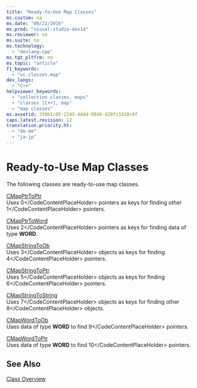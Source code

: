 ```yaml
---
title: "Ready-to-Use Map Classes"
ms.custom: na
ms.date: "09/22/2016"
ms.prod: "visual-studio-dev14"
ms.reviewer: na
ms.suite: na
ms.technology: 
  - "devlang-cpp"
ms.tgt_pltfrm: na
ms.topic: "article"
f1_keywords: 
  - "vc.classes.map"
dev_langs: 
  - "C++"
helpviewer_keywords: 
  - "collection classes, maps"
  - "classes [C++], map"
  - "map classes"
ms.assetid: 3f0b1c05-2243-4d4d-98d4-429fc3310c9f
caps.latest.revision: 12
translation.priority.ht: 
  - "de-de"
  - "ja-jp"
---
```

# Ready-to-Use Map Classes
The following classes are ready-to-use map classes.  
  
 [CMapPtrToPtr](../vs140/cmapptrtoptr-class.md)  
 Uses <CodeContentPlaceHolder>0\</CodeContentPlaceHolder> pointers as keys for finding other <CodeContentPlaceHolder>1\</CodeContentPlaceHolder> pointers.  
  
 [CMapPtrToWord](../vs140/cmapptrtoword-class.md)  
 Uses <CodeContentPlaceHolder>2\</CodeContentPlaceHolder> pointers as keys for finding data of type **WORD**.  
  
 [CMapStringToOb](../vs140/cmapstringtoob-class.md)  
 Uses <CodeContentPlaceHolder>3\</CodeContentPlaceHolder> objects as keys for finding <CodeContentPlaceHolder>4\</CodeContentPlaceHolder> pointers.  
  
 [CMapStringToPtr](../vs140/cmapstringtoptr-class.md)  
 Uses <CodeContentPlaceHolder>5\</CodeContentPlaceHolder> objects as keys for finding <CodeContentPlaceHolder>6\</CodeContentPlaceHolder> pointers.  
  
 [CMapStringToString](../vs140/cmapstringtostring-class.md)  
 Uses <CodeContentPlaceHolder>7\</CodeContentPlaceHolder> objects as keys for finding other <CodeContentPlaceHolder>8\</CodeContentPlaceHolder> objects.  
  
 [CMapWordToOb](../vs140/cmapwordtoob-class.md)  
 Uses data of type **WORD** to find <CodeContentPlaceHolder>9\</CodeContentPlaceHolder> pointers.  
  
 [CMapWordToPtr](../vs140/cmapwordtoptr-class.md)  
 Uses data of type **WORD** to find <CodeContentPlaceHolder>10\</CodeContentPlaceHolder> pointers.  
  
## See Also  
 [Class Overview](../vs140/class-library-overview.md)